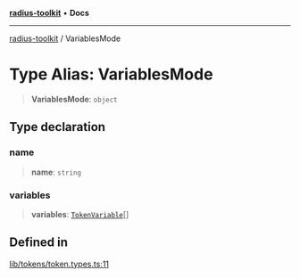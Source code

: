 [**radius-toolkit**](../README.md) • **Docs**

***

[radius-toolkit](../globals.md) / VariablesMode

# Type Alias: VariablesMode

> **VariablesMode**: `object`

## Type declaration

### name

> **name**: `string`

### variables

> **variables**: [`TokenVariable`](TokenVariable.md)[]

## Defined in

[lib/tokens/token.types.ts:11](https://github.com/rangle/radius-token-tango/blob/5b6e6f5adbda55f8c41a4c8308d1d8885a9b9a2f/packages/radius-toolkit/src/lib/tokens/token.types.ts#L11)
